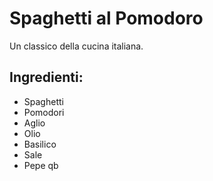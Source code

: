 # Spaghetti al Pomodoro

Un classico della cucina italiana.

## Ingredienti:
* Spaghetti
* Pomodori
* Aglio
* Olio
* Basilico
* Sale
* Pepe qb

